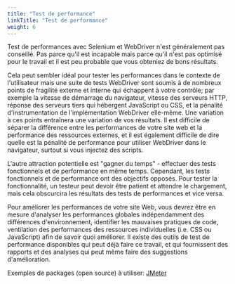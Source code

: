 ```yaml
---
title: "Test de performance"
linkTitle: "Test de performance"
weight: 6
---
```


Test de performances avec Selenium et WebDriver
n'est généralement pas conseillé.
Pas parce qu'il est incapable
mais parce qu'il n'est pas optimisé pour le travail
et il est peu probable que vous obteniez de bons résultats.

Cela peut sembler idéal pour tester les performances
dans le contexte de l'utilisateur mais une suite 
de tests WebDriver sont soumis à de nombreux 
points de fragilité externe et interne
qui échappent à votre contrôle;
par exemple la vitesse de démarrage du navigateur,
vitesse des serveurs HTTP,
réponse des serveurs tiers qui hébergent JavaScript ou CSS,
et la pénalité d'instrumentation
de l'implémentation WebDriver elle-même.
Une variation à ces points entraînera une 
variation de vos résultats.
Il est difficile de séparer la différence
entre les performances de votre site web
et la performance des ressources externes,
et il est également difficile de dire quelle 
est la pénalité de performance
pour utiliser WebDriver dans le navigateur,
surtout si vous injectez des scripts.

L'autre attraction potentielle est "gagner du temps" -
effectuer des tests fonctionnels et de performance en 
même temps. Cependant, les tests fonctionnels et 
de performance ont des objectifs opposés.
Pour tester la fonctionnalité, un testeur 
peut devoir être patient et attendre le chargement,
mais cela obscurcira les résultats des 
tests de performances et vice versa.

Pour améliorer les performances de votre site Web,
vous devrez être en mesure d'analyser les performances globales
indépendamment des différences d'environnement,
identifier les mauvaises pratiques de code,
ventilation des performances des ressources individuelles
(i.e. CSS ou JavaScript)
afin de savoir quoi améliorer.
Il existe des outils de test de performance disponibles
qui peut déjà faire ce travail,
et qui fournissent des rapports et des analyses
qui peut même faire des suggestions d'amélioration.

Exemples de packages (open source) à utiliser: [JMeter](//jmeter.apache.org/)
